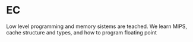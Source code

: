 # EC
Low level programming and memory sistems are teached. We learn MIPS, cache structure and types, and how to program floating point